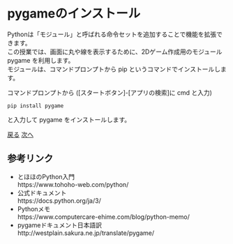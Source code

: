 # pygameのインストール

Pythonは「モジュール」と呼ばれる命令セットを追加することで機能を拡張できます。  
この授業では、画面に丸や線を表示するために、2Dゲーム作成用のモジュール pygame を利用します。  
モジュールは、コマンドプロンプトから pip というコマンドでインストールします。  

コマンドプロンプトから ([スタートボタン]-[アプリの検索]に cmd と入力)

```
pip install pygame
```

と入力して pygame をインストールします。

[戻る](./README.md) [次へ](idle.md)


## 参考リンク
<ul>
<li>とほほのPython入門<br />https://www.tohoho-web.com/python/</li>
<li>公式ドキュメント<br />https://docs.python.org/ja/3/</li>
<li>Pythonメモ<br />https://www.computercare-ehime.com/blog/python-memo/</li>
<li>pygameドキュメント日本語訳<br />http://westplain.sakura.ne.jp/translate/pygame/</li>
</ul>
